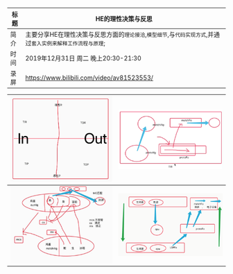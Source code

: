 | 标题 | HE的理性决策与反思 |
| --- | --- |
| 简介 | 主要分享HE在理性决策与反思方面的`理论接洽`,`模型细节`,与`代码实现方式`,并通过`套入实例来解释工作流程与原理`; |
| 时间 | 2019年12月31日 周二 晚上20:30-21:30 |
| 录屏 | https://www.bilibili.com/video/av81523553/ |

| ![](assets/48_思维控制器四部分.png) | ![](assets/49_TIR示图.png) |
| --- | --- |
| ![](assets/50_MC匹配图.jpg) | ![](assets/51_反思图.png) |
